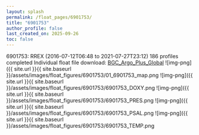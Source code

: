 ```yaml
---
layout: splash
permalink: /float_pages/6901753/
title: "6901753"
author_profile: false
last_created_on: 2025-09-26
toc: false
---
```

 
6901753: RREX (2016-07-12T06:48 to 2021-07-27T23:12)
186 profiles completed
Individual float file download: [BGC_Argo_Plus_Global](https://ftp.soest.hawaii.edu/bgc_argo_plus/Individual_Floats/outliers_removed/6901753_Sprof_processed.nc)
![img-png]({{ site.url }}{{ site.baseurl }}/assets/images/float_figures/6901753/01_6901753_map.png
![img-png]({{ site.url }}{{ site.baseurl }}/assets/images/float_figures/6901753/6901753_DOXY.png
![img-png]({{ site.url }}{{ site.baseurl }}/assets/images/float_figures/6901753/6901753_PRES.png
![img-png]({{ site.url }}{{ site.baseurl }}/assets/images/float_figures/6901753/6901753_PSAL.png
![img-png]({{ site.url }}{{ site.baseurl }}/assets/images/float_figures/6901753/6901753_TEMP.png
